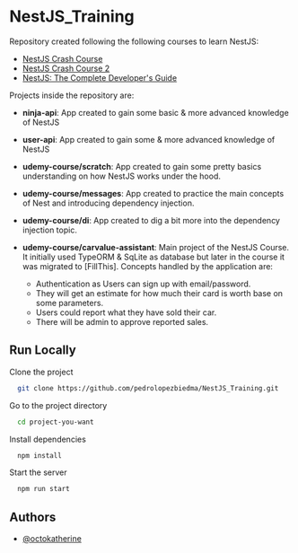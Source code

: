 # NestJS_Training

Repository created following the following courses to learn NestJS:

- [NestJS Crash Course](https://www.youtube.com/playlist?list=PL4cUxeGkcC9g8YFseGdkyj9RH9kVs_cMr)
- [NestJS Crash Course 2](https://www.youtube.com/watch?v=2n3xS89TJMI&ab_channel=MariusEspejo)
- [NestJS: The Complete Developer's Guide](https://www.udemy.com/course/nestjs-the-complete-developers-guide/)

Projects inside the repository are:

- **ninja-api**: App created to gain some basic & more advanced knowledge of NestJS

- **user-api**: App created to gain some & more advanced knowledge of NestJS

- **udemy-course/scratch**: App created to gain some pretty basics understanding on how NestJS works under the hood.

- **udemy-course/messages**: App created to practice the main concepts of Nest and introducing dependency injection.

- **udemy-course/di**: App created to dig a bit more into the dependency injection topic.

- **udemy-course/carvalue-assistant**: Main project of the NestJS Course. It initially used TypeORM & SqLite as database but later in the course it was migrated to [FillThis]. Concepts handled by the application are:
  - Authentication as Users can sign up with email/password.
  - They will get an estimate for how much their card is worth base on some parameters.
  - Users could report what they have sold their car.
  - There will be admin to approve reported sales.

## Run Locally

Clone the project

```bash
  git clone https://github.com/pedrolopezbiedma/NestJS_Training.git
```

Go to the project directory

```bash
  cd project-you-want
```

Install dependencies

```bash
  npm install
```

Start the server

```bash
  npm run start
```

## Authors

- [@octokatherine](https://www.github.com/octokatherine)
